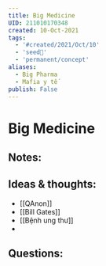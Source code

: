 ```yaml
---
title: Big Medicine
UID: 211010170348
created: 10-Oct-2021
tags:
  - '#created/2021/Oct/10'
  - 'seed🥜'
  - 'permanent/concept'
aliases:
  - Big Pharma
  - Mafia y tế
publish: False
---
```

# Big Medicine

## Notes:


## Ideas & thoughts:
- [[QAnon]]
- [[Bill Gates]]
- [[Bệnh ung thư]]
- 
## Questions:

